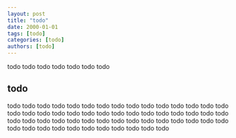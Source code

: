 ```yaml
---
layout: post
title: "todo"
date: 2000-01-01
tags: [todo]
categories: [todo]
authors: [todo]
---
```


todo todo todo todo todo todo todo

<!-- more -->

## todo

todo todo todo todo todo todo todo
todo todo todo todo todo todo todo
todo todo todo todo todo todo todo
todo todo todo todo todo todo todo
todo todo todo todo todo todo todo
todo todo todo todo todo todo todo
todo todo todo todo todo todo todo
todo todo todo todo todo todo todo


